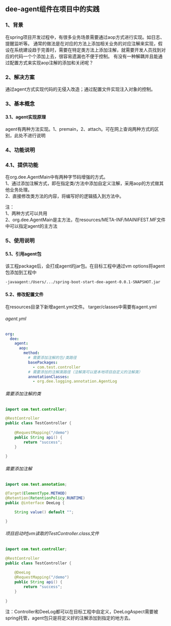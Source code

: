 ## dee-agent组件在项目中的实践

### 1、背景
在spring项目开发过程中，有很多业务场景需要通过aop方式进行实现。如日志、提醒监听等。
通常的做法是在对应的方法上添加相关业务的对应注解来实现，假设在系统建设趋于完善时，需要在特定类方法上添加注解，就需要开发人员找到对应的代码一个个添加上去，很容易遗漏也不便于控制。
有没有一种解耦并且能通过配置方式来实现aop注解的添加和关闭呢？

### 2、解决方案
通过agent方式实现代码的无侵入改造；通过配置文件实现注入对象的控制。

### 3、基本概念
#### 3.1、agent实现原理
agent有两种方法实现。1、premain，2、attach。可在网上查询两种方式的区别，此处不进行说明

### 4、功能说明
### 4.1、提供功能
在org.dee.AgentMain中有两种字节码增强的方式。  
1、通过添加注解方式，即在指定类/方法中添加自定义注解，采用aop的方式做其他业务处理。   
2、直接修改类方法的内容，将编写好的逻辑插入到方法中。

注：   
1、两种方式可以共用   
2、org.dee.AgentMain是主方法，在resources/META-INF/MAINIFEST.MF文件中可以指定agent的主方法


### 5、使用说明

#### 5.1、引用agent包
该工程package后，会打成agent的jar包。在目标工程中通过vm options将agent包添加到工程中
```markdown
-javaagent:/Users/.../spring-boot-start-dee-agent-0.0.1-SNAPSHOT.jar
```
#### 5.2、修改配置文件
在resources目录下新增agent.yml文件。
targer/classes中需要有agent.yml

###### agent.yml
```yaml
org:
  dee:
    agent:
      aop:
        method:
          # 需要添加注解的包/类路径
          basePackages:
            - com.test.controller
          # 需要添加的注解类路径（注解类可以是本地项目自定义的注解类）
          annotationClasses:
            - org.dee.logging.annotation.AgentLog
```

###### 需要添加注解的类
```java
import com.test.controller;

@RestController
public class TestController {
    
    @RequestMapping("/demo")
    public String api() {
        return "success";
    }
    
}
```
###### 需要添加注解
```java
import com.test.annotation;

@Target(ElementType.METHOD)
@Retention(RetentionPolicy.RUNTIME)
public @interface DeeLog {

    String value() default "";

}
```

###### 项目启动时jvm读取的TestController.class文件
```java
import com.test.controller;

@RestController
public class TestController {
    
    @DeeLog
    @RequestMapping("/demo")
    public String api() {
        return "success";
    }
    
}
```
注：Controller和DeeLog都可以在目标工程中自定义，DeeLogAspect需要被spring托管，agent包只是将定义好的注解添加到指定的地方去。

